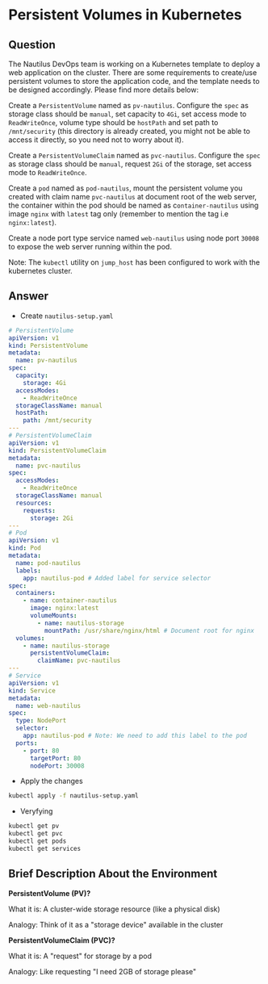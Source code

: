 # Persistent Volumes in Kubernetes

## Question

The Nautilus DevOps team is working on a Kubernetes template to deploy a web application on the cluster. There are some requirements to create/use persistent volumes to store the application code, and the template needs to be designed accordingly. Please find more details below:

Create a `PersistentVolume` named as `pv-nautilus`. Configure the `spec` as storage class should be `manual`, set capacity to `4Gi`, set access mode to `ReadWriteOnce`, volume type should be `hostPath` and set path to `/mnt/security` (this directory is already created, you might not be able to access it directly, so you need not to worry about it).

Create a `PersistentVolumeClaim` named as `pvc-nautilus`. Configure the `spec` as storage class should be `manual`, request `2Gi` of the storage, set access mode to `ReadWriteOnce`.

Create a `pod` named as `pod-nautilus`, mount the persistent volume you created with claim name `pvc-nautilus` at document root of the web server, the container within the pod should be named as c`ontainer-nautilus` using image `nginx` with `latest` tag only (remember to mention the tag i.e `nginx:latest`).

Create a node port type service named `web-nautilus` using node port `30008` to expose the web server running within the pod.

Note: The `kubectl` utility on `jump_host` has been configured to work with the kubernetes cluster.

## Answer

- Create `nautilus-setup.yaml`

```yaml
# PersistentVolume
apiVersion: v1
kind: PersistentVolume
metadata:
  name: pv-nautilus
spec:
  capacity:
    storage: 4Gi
  accessModes:
    - ReadWriteOnce
  storageClassName: manual
  hostPath:
    path: /mnt/security
---
# PersistentVolumeClaim
apiVersion: v1
kind: PersistentVolumeClaim
metadata:
  name: pvc-nautilus
spec:
  accessModes:
    - ReadWriteOnce
  storageClassName: manual
  resources:
    requests:
      storage: 2Gi
---
# Pod
apiVersion: v1
kind: Pod
metadata:
  name: pod-nautilus
  labels:
    app: nautilus-pod # Added label for service selector
spec:
  containers:
    - name: container-nautilus
      image: nginx:latest
      volumeMounts:
        - name: nautilus-storage
          mountPath: /usr/share/nginx/html # Document root for nginx
  volumes:
    - name: nautilus-storage
      persistentVolumeClaim:
        claimName: pvc-nautilus
---
# Service
apiVersion: v1
kind: Service
metadata:
  name: web-nautilus
spec:
  type: NodePort
  selector:
    app: nautilus-pod # Note: We need to add this label to the pod
  ports:
    - port: 80
      targetPort: 80
      nodePort: 30008
```

- Apply the changes

```bash
kubectl apply -f nautilus-setup.yaml
```

- Veryfying

```bash
kubectl get pv
kubectl get pvc
kubectl get pods
kubectl get services
```

## Brief Description About the Environment

**PersistentVolume (PV)?**

What it is: A cluster-wide storage resource (like a physical disk)

Analogy: Think of it as a "storage device" available in the cluster

**PersistentVolumeClaim (PVC)?**

What it is: A "request" for storage by a pod

Analogy: Like requesting "I need 2GB of storage please"
